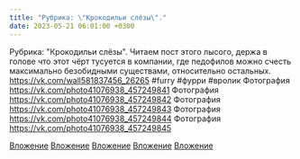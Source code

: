 ```yaml
---
title: "Рубрика: \"Крокодильи слёзы\"."
date: 2023-05-21 06:01:00 +0300
---
```


Рубрика: "Крокодильи слёзы".
Читаем пост этого лысого, держа в голове что этот чёрт тусуется в компании, где педофилов можно счесть максимально безобидными существами, относительно остальных.
https://vk.com/wall581837456_26265
#furry #фурри #вролик
Фотография
https://vk.com/photo41076938_457249841
Фотография
https://vk.com/photo41076938_457249842
Фотография
https://vk.com/photo41076938_457249843
Фотография
https://vk.com/photo41076938_457249844
Фотография
https://vk.com/photo41076938_457249845

[Вложение](https://vk.com/photo41076938_457249841)
[Вложение](https://vk.com/photo41076938_457249842)
[Вложение](https://vk.com/photo41076938_457249843)
[Вложение](https://vk.com/photo41076938_457249844)
[Вложение](https://vk.com/photo41076938_457249845)
